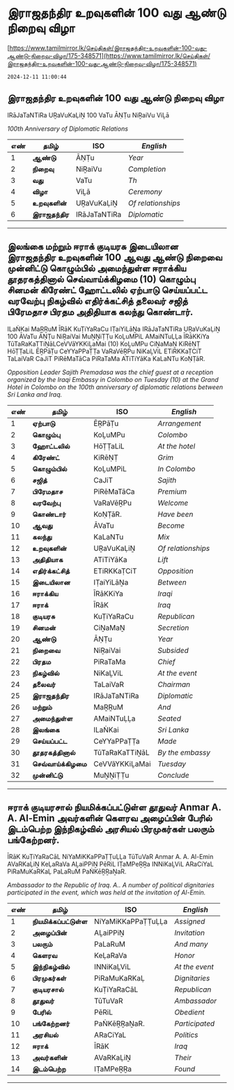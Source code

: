 # இராஜதந்திர உறவுகளின் 100 வது ஆண்டு நிறைவு விழா

[https://www.tamilmirror.lk/செய்திகள்/இராஜதந்திர-உறவுகளின்-100-வது-ஆண்டு-நிறைவு-விழா/175-348571](https://www.tamilmirror.lk/செய்திகள்/இராஜதந்திர-உறவுகளின்-100-வது-ஆண்டு-நிறைவு-விழா/175-348571)

`2024-12-11 11:00:44`

## இராஜதந்திர உறவுகளின் 100 வது ஆண்டு நிறைவு விழா

IRāJaTaNTiRa UṞaVuKaḶiṈ 100 VaTu ĀṆṬu NiṞaiVu ViḺā

*100th Anniversary of Diplomatic Relations*

எண்|**தமிழ்**|ISO|*English*
---|---|---|---
1|**ஆண்டு**|ĀṆṬu|*Year*
2|**நிறைவு**|NiṞaiVu|*Completion*
3|**வது**|VaTu|*Th*
4|**விழா**|ViḺā|*Ceremony*
5|**உறவுகளின்**|UṞaVuKaḶiṈ|*Of relationships*
6|**இராஜதந்திர**|IRāJaTaNTiRa|*Diplomatic*

---

## இலங்கை மற்றும் ஈராக் குடியரசு இடையிலான இராஜதந்திர உறவுகளின் 100 ஆவது ஆண்டு நிறைவை முன்னிட்டு கொழும்பில் அமைந்துள்ள ஈராக்கிய தூதரகத்தினால் ​செவ்வாய்க்கிழமை (10) கொழும்பு சினமன் கிரேண்ட் ஹோட்டலில் ஏற்பாடு செய்யப்பட்ட வரவேற்பு நிகழ்வில் எதிர்க்கட்சித் தலைவர் சஜித் பிரேமதாச பிரதம அதிதியாக கலந்து கொண்டார்.

ILaṄKai MaṞṞuM ĪRāK KuṬiYaRaCu IṬaiYiLāṈa IRāJaTaNTiRa UṞaVuKaḶiṈ 100 ĀVaTu ĀṆṬu NiṞaiVai MuṈṈiṬṬu KoḺuMPiL AMaiNTuḶḶa ĪRāKKiYa TūTaRaKaTTiṈāL ​CeVVāYKKiḺaMai (10) KoḺuMPu CiṈaMaṈ KiRēṆṬ HōṬṬaLiL ĒṞPāṬu CeYYaPPaṬṬa VaRaVēṞPu NiKaḺViL ETiRKKaṬCiT TaLaiVaR CaJiT PiRēMaTāCa PiRaTaMa ATiTiYāKa KaLaNTu KoṆṬāR.

*Opposition Leader Sajith Premadasa was the chief guest at a reception organized by the Iraqi Embassy in Colombo on Tuesday (10) at the Grand Hotel in Colombo on the 100th anniversary of diplomatic relations between Sri Lanka and Iraq.*

எண்|**தமிழ்**|ISO|*English*
---|---|---|---
1|**ஏற்பாடு**|ĒṞPāṬu|*Arrangement*
2|**கொழும்பு**|KoḺuMPu|*Colombo*
3|**ஹோட்டலில்**|HōṬṬaLiL|*At the hotel*
4|**கிரேண்ட்**|KiRēṆṬ|*Grim*
5|**கொழும்பில்**|KoḺuMPiL|*In Colombo*
6|**சஜித்**|CaJiT|*Sajith*
7|**பிரேமதாச**|PiRēMaTāCa|*Premium*
8|**வரவேற்பு**|VaRaVēṞPu|*Welcome*
9|**கொண்டார்**|KoṆṬāR.|*Have been*
10|**ஆவது**|ĀVaTu|*Become*
11|**கலந்து**|KaLaNTu|*Mix*
12|**உறவுகளின்**|UṞaVuKaḶiṈ|*Of relationships*
13|**அதிதியாக**|ATiTiYāKa|*Lift*
14|**எதிர்க்கட்சித்**|ETiRKKaṬCiT|*Opposition*
15|**இடையிலான**|IṬaiYiLāṈa|*Between*
16|**ஈராக்கிய**|ĪRāKKiYa|*Iraqi*
17|**ஈராக்**|ĪRāK|*Iraq*
18|**குடியரசு**|KuṬiYaRaCu|*Republican*
19|**சினமன்**|CiṈaMaṈ|*Secretion*
20|**ஆண்டு**|ĀṆṬu|*Year*
21|**நிறைவை**|NiṞaiVai|*Subsided*
22|**பிரதம**|PiRaTaMa|*Chief*
23|**நிகழ்வில்**|NiKaḺViL|*At the event*
24|**தலைவர்**|TaLaiVaR|*Chairman*
25|**இராஜதந்திர**|IRāJaTaNTiRa|*Diplomatic*
26|**மற்றும்**|MaṞṞuM|*And*
27|**அமைந்துள்ள**|AMaiNTuḶḶa|*Seated*
28|**இலங்கை**|ILaṄKai|*Sri Lanka*
29|**செய்யப்பட்ட**|CeYYaPPaṬṬa|*Made*
30|**தூதரகத்தினால்**|TūTaRaKaTTiṈāL|*By the embassy*
31|**​செவ்வாய்க்கிழமை**|​CeVVāYKKiḺaMai|*Tuesday*
32|**முன்னிட்டு**|MuṈṈiṬṬu|*Conclude*

---

## ஈராக் குடியரசால் நியமிக்கப்பட்டுள்ள தூதுவர் Anmar A. A. Al-Emin அவர்களின் கெளரவ அழைப்பின் பேரில் இடம்பெற்ற இந்நிகழ்வில் அரசியல் பிரமுகர்கள் பலரும் பங்கேற்றனர்.

ĪRāK KuṬiYaRaCāL NiYaMiKKaPPaṬṬuḶḶa TūTuVaR Anmar A. A. Al-Emin AVaRKaḶiṈ KeḶaRaVa AḺaiPPiṈ PēRiL IṬaMPeṞṞa INNiKaḺViL ARaCiYaL PiRaMuKaRKaḶ PaLaRuM PaṄKēṞṞaṈaR.

*Ambassador to the Republic of Iraq. A.. A number of political dignitaries participated in the event, which was held at the invitation of Al-Emin.*

எண்|**தமிழ்**|ISO|*English*
---|---|---|---
1|**நியமிக்கப்பட்டுள்ள**|NiYaMiKKaPPaṬṬuḶḶa|*Assigned*
2|**அழைப்பின்**|AḺaiPPiṈ|*Invitation*
3|**பலரும்**|PaLaRuM|*And many*
4|**கெளரவ**|KeḶaRaVa|*Honor*
5|**இந்நிகழ்வில்**|INNiKaḺViL|*At the event*
6|**பிரமுகர்கள்**|PiRaMuKaRKaḶ|*Dignitaries*
7|**குடியரசால்**|KuṬiYaRaCāL|*Republican*
8|**தூதுவர்**|TūTuVaR|*Ambassador*
9|**பேரில்**|PēRiL|*Obedient*
10|**பங்கேற்றனர்**|PaṄKēṞṞaṈaR.|*Participated*
11|**அரசியல்**|ARaCiYaL|*Politics*
12|**ஈராக்**|ĪRāK|*Iraq*
13|**அவர்களின்**|AVaRKaḶiṈ|*Their*
14|**இடம்பெற்ற**|IṬaMPeṞṞa|*Found*

---
